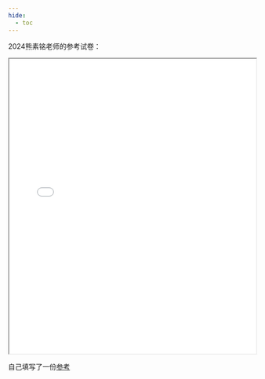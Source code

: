 ```yaml
---
hide:
  - toc
---
```


2024熊素铭老师的参考试卷：
<iframe src="../2024xsm复习卷.pdf" width="100%" height="600px"></iframe>

自己填写了一份[参考](./自己填写的参考.pdf)